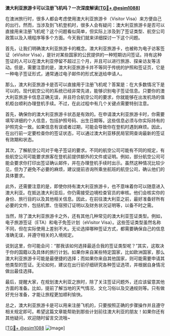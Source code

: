 **澳大利亚旅游卡可以注册飞机吗？一次深度解读[[TG💪+ @esim1088](https://t.me/s/esim1088)]**

在澳洲旅行时，很多人都会考虑使用澳大利亚旅游卡（Visitor Visa）来方便自己的出行。然而，当涉及到飞机登机时，很多人会有疑问：澳大利亚旅游卡是否可以直接用来注册飞机呢？这个问题看似简单，但实际上涉及到了签证类型、航空公司政策以及入境程序等多个方面。今天我们就来详细探讨一下这个问题。

首先，让我们明确澳大利亚旅游卡的概念。澳大利亚旅游卡，也被称为电子访客签证（eVisitor Visa），是针对某些国家的公民提供的一种短期访问签证。持有这种签证的人可以在澳大利亚停留不超过三个月，并且可以进行旅游、探亲访友等活动。但是，需要注意的是，澳大利亚旅游卡并不等同于传统的护照和签证页，它是一种电子签证形式，通常通过电子邮件的形式发送给申请人。

那么，澳大利亚旅游卡是否可以直接用于注册飞机呢？答案是：在大多数情况下是可以的。现代航空公司的系统已经非常先进，能够识别电子签证信息。只要你的澳大利亚旅游卡信息正确无误，并且符合航空公司的要求，你就能够在出发机场的值机柜台顺利办理登机手续。不过，在此过程中有几个关键点需要特别注意。

首先，确保你的澳大利亚旅游卡状态是有效的。在申请澳大利亚旅游卡时，你需要填写详细的个人信息，包括护照号码、出生日期等。这些信息必须与你实际持有的护照完全一致。如果信息有误或者过期，可能会导致你在登机时遇到麻烦。因此，在出行前一定要检查你的签证状态，可以通过澳大利亚移民局官网查询最新的签证有效期和状态。

其次，了解航空公司对于电子签证的要求。不同的航空公司可能有不同的规定，有些航空公司可能要求旅客在登机前提供额外的文件或证明。例如，部分航空公司可能会要求你打印出签证确认邮件，并在办理登机手续时出示。虽然这种情况比较少见，但为了避免不必要的麻烦，建议提前咨询所乘坐航班的航空公司，确认他们的具体要求。

此外，还需要注意的是，即使你持有澳大利亚旅游卡，也不意味着你可以随意进入澳大利亚。在抵达澳大利亚后，你仍需接受边境检查官员的审核。他们会核实你的身份、旅行目的以及其他相关信息。因此，在前往澳大利亚之前，最好准备好所有必要的文件，包括机票、住宿预订证明以及财务状况证明等，以备不时之需。

当然，除了澳大利亚旅游卡之外，还有其他几种常见的澳大利亚签证类型。例如，电子旅游签证（ETA）和电子免签计划（eVisitor Visa）。这些签证类型虽然名称不同，但在实际使用上差别不大。无论选择哪种签证方式，都需要确保自己的信息准确无误，并遵守相关的入境规定。

说到这里，你可能会问：“那我该如何选择最适合我的签证类型呢？”其实，这取决于你的国籍以及具体的旅行计划。如果你来自某些特定国家，比如欧洲国家，那么澳大利亚旅游卡可能是最便捷的选择；而如果你来自其他国家，则可能需要申请其他类型的签证。无论如何，建议在出行前仔细研究各种签证选项，并根据自身情况做出最佳选择。

最后，提醒大家，在规划澳大利亚之旅时，除了关注签证问题外，还应该留意其他方面的准备。比如，提前了解当地的天气情况、文化习俗以及交通规则等。只有做好充分准备，才能让旅程更加顺利愉快。

总之，澳大利亚旅游卡是可以用来注册飞机的，只要按照正确的步骤操作并且遵守相关规定即可。希望这篇文章能帮助到那些计划前往澳大利亚的朋友！如果你还有其他疑问，欢迎随时留言交流哦~ 

[[TG💪+ @esim1088](https://t.me/s/esim1088) ![Image](https://i.postimg.cc/4NQfJmqS/Snipaste-2025-05-13-00-14-12.png)]